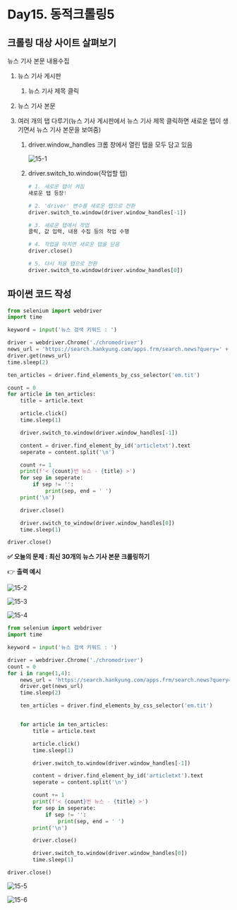 # Day15. 동적크롤링5

## 크롤링 대상 사이트 살펴보기

뉴스 기사 본문 내용수집

1. 뉴스 기사 게시판

   1. 뉴스 기사 제목 클릭

2. 뉴스 기사 본문

3. 여러 개의 탭 다루기(뉴스 기사 게시판에서 뉴스 기사 제목 클릭하면 새로운 탭이 생기면서 뉴스 기사 본문을 보여줌)

   1. driver.window_handles 크롬 창에서 열린 탭을 모두 담고 있음

      ![15-1](C:\Users\cat78\Desktop\대외활동\코뮤니티_파이썬크롤링2기\15-1.png)

   2. driver.switch_to.window(작업할 탭)

      ```python
      # 1. 새로운 탭이 켜짐
      새로운 탭 등장!
      
      # 2. 'driver' 변수를 새로운 탭으로 전환
      driver.switch_to.window(driver.window_handles[-1])
      
      # 3. 새로운 탭에서 작업
      클릭, 값 입력, 내용 수집 등의 작업 수행
      
      # 4. 작업을 마치면 새로운 탭을 닫음
      driver.close()
      
      # 5. 다시 처음 탭으로 전환
      driver.switch_to.window(driver.window_handles[0])
      ```

## 파이썬 코드 작성

```python
from selenium import webdriver
import time

keyword = input('뉴스 검색 키워드 : ')

driver = webdriver.Chrome('./chromedriver')
news_url = 'https://search.hankyung.com/apps.frm/search.news?query=' + keyword + '&mediaid_clust=HKPAPER,HKCOM'
driver.get(news_url)
time.sleep(2)

ten_articles = driver.find_elements_by_css_selector('em.tit')

count = 0
for article in ten_articles:
    title = article.text

    article.click()
    time.sleep(1)

    driver.switch_to.window(driver.window_handles[-1])

    content = driver.find_element_by_id('articletxt').text
    seperate = content.split('\n')

    count += 1
    print(f'< {count}번 뉴스 - {title} >')
    for sep in seperate:
        if sep != '':
            print(sep, end = ' ')
    print('\n')

    driver.close()

    driver.switch_to_window(driver.window_handles[0])
    time.sleep(1)

driver.close()
```

**✅ 오늘의 문제 : 최신 30개의 뉴스 기사 본문 크롤링하기**

👉 **출력 예시**

![15-2](C:\Users\cat78\Desktop\대외활동\코뮤니티_파이썬크롤링2기\15-2.png)

![15-3](C:\Users\cat78\Desktop\대외활동\코뮤니티_파이썬크롤링2기\15-3.png)

![15-4](C:\Users\cat78\Desktop\대외활동\코뮤니티_파이썬크롤링2기\15-4.png)

```python
from selenium import webdriver
import time

keyword = input('뉴스 검색 키워드 : ')

driver = webdriver.Chrome('./chromedriver')
count = 0
for i in range(1,4):
    news_url = 'https://search.hankyung.com/apps.frm/search.news?query=' + keyword + '&mediaid_clust=HKPAPER,HKCOM&page='+str(i)
    driver.get(news_url)
    time.sleep(2)

    ten_articles = driver.find_elements_by_css_selector('em.tit')


    for article in ten_articles:
        title = article.text

        article.click()
        time.sleep(1)

        driver.switch_to.window(driver.window_handles[-1])

        content = driver.find_element_by_id('articletxt').text
        seperate = content.split('\n')

        count += 1
        print(f'< {count}번 뉴스 - {title} >')
        for sep in seperate:
            if sep != '':
                print(sep, end = ' ')
        print('\n')

        driver.close()

        driver.switch_to.window(driver.window_handles[0])
        time.sleep(1)

driver.close()
```

![15-5](C:\Users\cat78\Desktop\대외활동\코뮤니티_파이썬크롤링2기\15-5.PNG)

![15-6](C:\Users\cat78\Desktop\대외활동\코뮤니티_파이썬크롤링2기\15-6.PNG)
